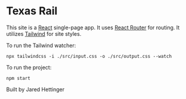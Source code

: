 # Texas Rail

This site is a [React](https://reactjs.org) single-page app. It uses [React Router](https://reactrouter.com/) for routing. It utilizes [Tailwind](https://tailwindcss.com) for site styles.

To run the Tailwind watcher:

`npx tailwindcss -i ./src/input.css -o ./src/output.css --watch`

To run the project:

`npm start`

Built by Jared Hettinger
